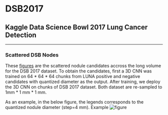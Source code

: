 # DSB2017

## Kaggle Data Science Bowl 2017 Lung Cancer Detection



---------------------

### Scattered DSB Nodes

These [figures](https://github.com/mravendi/DSB2017/tree/master/figs) are the scattered nodule candidates accross the long volume for the DSB 2017 dataset. 
To obtain the candidates, first a 3D CNN was trained on 64 * 64 * 64 chunks from LUNA positive and negative candidates with 
quantized diameter as the output. After training, we deploy the 3D CNN on chunks of DSB 2017 dataset. 
Both dataset are re-sampled to 1mm * 1 mm * 1 mm. 


As an example, in the below figure, the legends corresponds to the quantized nodule diameter (step=4 mm).
Example ![figure](https://github.com/mravendi/DSB2017/blob/master/figs/90d6324d7006a3d142ee1884279dcf9b.jpg)
